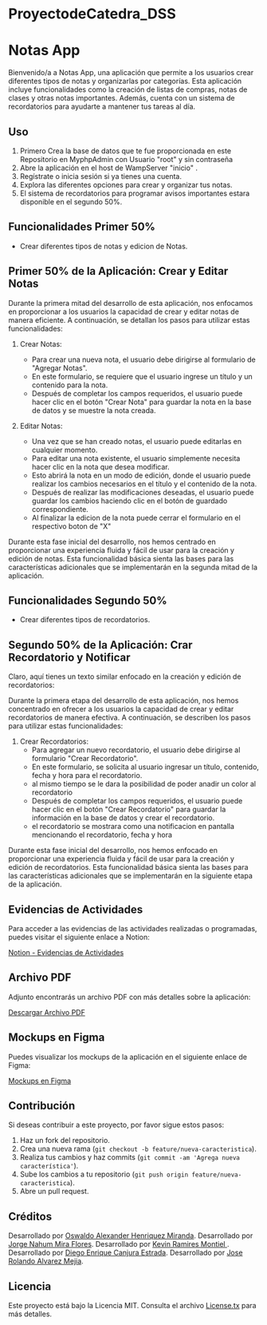 # ProyectodeCatedra_DSS
# Notas App

Bienvenido/a a Notas App, una aplicación que permite a los usuarios crear diferentes tipos de notas y organizarlas por categorías. Esta aplicación incluye funcionalidades como la creación de listas de compras, notas de clases y otras notas importantes. Además, cuenta con un sistema de recordatorios para ayudarte a mantener tus tareas al día.

## Uso
1. Primero Crea la base de datos que te fue proporcionada en este Repositorio en MyphpAdmin con Usuario "root" y sin contraseña 
2. Abre la aplicación en el host de WampServer "inicio" .
3. Regístrate o inicia sesión si ya tienes una cuenta.
4. Explora las diferentes opciones para crear y organizar tus notas.
5. El sistema de recordatorios para programar avisos importantes estara disponible en el segundo 50%.

## Funcionalidades Primer 50%

- Crear diferentes tipos de notas y edicion de Notas.

## Primer 50% de la Aplicación: Crear y Editar Notas

Durante la primera mitad del desarrollo de esta aplicación, nos enfocamos en proporcionar a los usuarios la capacidad de crear y editar notas de manera eficiente. A continuación, se detallan los pasos para utilizar estas funcionalidades:

1. Crear Notas:
   - Para crear una nueva nota, el usuario debe dirigirse al formulario de "Agregar Notas".
   - En este formulario, se requiere que el usuario ingrese un título y un contenido para la nota.
   - Después de completar los campos requeridos, el usuario puede hacer clic en el botón "Crear Nota" para guardar la nota en la base de datos y se muestre la nota creada.

2. Editar Notas:
   - Una vez que se han creado notas, el usuario puede editarlas en cualquier momento.
   - Para editar una nota existente, el usuario simplemente necesita hacer clic en la nota que desea modificar.
   - Esto abrirá la nota en un modo de edición, donde el usuario puede realizar los cambios necesarios en el título y el contenido de la nota.
   - Después de realizar las modificaciones deseadas, el usuario puede guardar los cambios haciendo clic en el botón de guardado correspondiente.
   - Al finalizar la edicion de la nota puede cerrar el formulario en el respectivo boton de "X"

Durante esta fase inicial del desarrollo, nos hemos centrado en proporcionar una experiencia fluida y fácil de usar para la creación y edición de notas. Esta funcionalidad básica sienta las bases para las características adicionales que se implementarán en la segunda mitad de la aplicación.

## Funcionalidades Segundo 50%

- Crear diferentes tipos de recordatorios.

## Segundo 50% de la Aplicación: Crar Recordatorio y Notificar
Claro, aquí tienes un texto similar enfocado en la creación y edición de recordatorios:

Durante la primera etapa del desarrollo de esta aplicación, nos hemos concentrado en ofrecer a los usuarios la capacidad de crear y editar recordatorios de manera efectiva. A continuación, se describen los pasos para utilizar estas funcionalidades:

1. Crear Recordatorios:
   - Para agregar un nuevo recordatorio, el usuario debe dirigirse al formulario "Crear Recordatorio".
   - En este formulario, se solicita al usuario ingresar un título, contenido, fecha y hora para el recordatorio.
   - al mismo tiempo se le dara la posibilidad de poder anadir un color al recordatorio
   - Después de completar los campos requeridos, el usuario puede hacer clic en el botón "Crear Recordatorio" para guardar la información en la base de datos y crear el recordatorio.
   - el recordatorio se mostrara como una notificacion en pantalla mencionando el recordatorio, fecha y hora

Durante esta fase inicial del desarrollo, nos hemos enfocado en proporcionar una experiencia fluida y fácil de usar para la creación y edición de recordatorios. Esta funcionalidad básica sienta las bases para las características adicionales que se implementarán en la siguiente etapa de la aplicación.

## Evidencias de Actividades

Para acceder a las evidencias de las actividades realizadas o programadas, puedes visitar el siguiente enlace a Notion:

[Notion - Evidencias de Actividades](https://www.notion.so/f00fdc44478b4affa03409d8cabc6bea?v=c3aeb0230ad0406f97c5b22af8b83a44&pvs=4)

## Archivo PDF

Adjunto encontrarás un archivo PDF con más detalles sobre la aplicación:

[Descargar Archivo PDF](DOCUMENTOPC_DSS.pdf)

## Mockups en Figma

Puedes visualizar los mockups de la aplicación en el siguiente enlace de Figma:

[Mockups en Figma](https://www.figma.com/file/bfNVvocSc5ZxRTZh5flmQd/Mockups-PCatedratype=designnode-id=0%3A1mode=designt=VVRYRp2zvkEQc9GU-1)


## Contribución

Si deseas contribuir a este proyecto, por favor sigue estos pasos:

1. Haz un fork del repositorio.
2. Crea una nueva rama (`git checkout -b feature/nueva-caracteristica`).
3. Realiza tus cambios y haz commits (`git commit -am 'Agrega nueva característica'`).
4. Sube los cambios a tu repositorio (`git push origin feature/nueva-caracteristica`).
5. Abre un pull request.

## Créditos

Desarrollado por [Oswaldo Alexander Henriquez Miranda](https://github.com/Alexander-Henriquez).
Desarrollado por [Jorge Nahum Mira Flores](https://github.com/JorgeMiraFlores).
Desarrollado por [Kevin Ramires Montiel ](https://github.com/krrm08).
Desarrollado por [Diego Enrique Canjura Estrada](https://github.com/Knjuu).
Desarrollado por [Jose Rolando Alvarez Mejia](https://github.com/Josepo616).


## Licencia

Este proyecto está bajo la Licencia MIT. Consulta el archivo [License.tx](License.tx) para más detalles.

